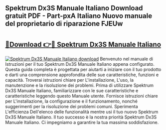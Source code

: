 ## Spektrum Dx3S Manuale Italiano Download gratuit PDF - Part-pxA Italiano Nuovo manuale del proprietario di riparazione FJEUw

# <h2><a href="http://dfggauo.blite.top/?on=Spektrum+Dx3S+Manuale+Italiano">🔗Download 👉🔴 Spektrum Dx3S Manuale Italiano</a></h2>

[![Spektrum Dx3S Manuale Italiano download](https://i.imgur.com/lujVjoI.png)](http://dfggauo.blite.top/?on=Spektrum+Dx3S+Manuale+Italiano)
Benvenuto nel manuale di Istruzioni per il tuo Spektrum Dx3S Manuale Italiano appena configurato. Questa guida completa è progettata per aiutarti a iniziare con il tuo prodotto e darti una comprensione approfondita delle sue caratteristiche, funzioni e capacità. Troverai istruzioni chiare per L'installazione, L'uso, la manutenzione e la risoluzione dei problemi. Prima di utilizzare Spektrum Dx3S Manuale Italiano, familiarizzare con le sue caratteristiche e caratteristiche leggendo questo Manuale utente. Fornisce istruzioni chiare per L'installazione, la configurazione e il funzionamento, nonché suggerimenti per la risoluzione dei problemi comuni. Sperimenta L'efficienza Dell'elenco delle funzionalità mentre usi il tuo nuovo Spektrum Dx3S Manuale Italiano. Il tuo successo è la nostra priorità Spektrum Dx3S Manuale Italiano. Ci impegniamo a garantire la tua massima soddisfazione.
